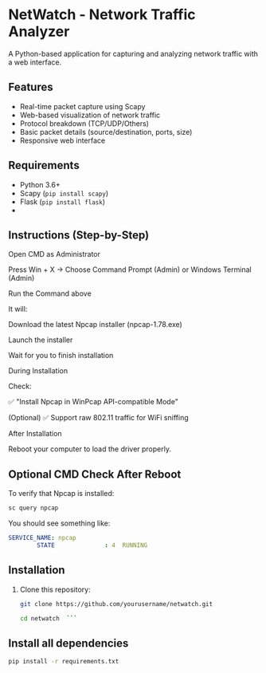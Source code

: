 # NetWatch - Network Traffic Analyzer

A Python-based application for capturing and analyzing network traffic with a web interface.

## Features

- Real-time packet capture using Scapy
- Web-based visualization of network traffic
- Protocol breakdown (TCP/UDP/Others)
- Basic packet details (source/destination, ports, size)
- Responsive web interface

## Requirements

- Python 3.6+
- Scapy (`pip install scapy`)
- Flask (`pip install flask`)
- 
## Instructions (Step-by-Step)

Open CMD as Administrator

Press Win + X → Choose Command Prompt (Admin) or Windows Terminal (Admin)

Run the Command above

It will:

Download the latest Npcap installer (npcap-1.78.exe)

Launch the installer

Wait for you to finish installation

During Installation

Check:

✅ "Install Npcap in WinPcap API-compatible Mode"

(Optional) ✅ Support raw 802.11 traffic for WiFi sniffing

After Installation

Reboot your computer to load the driver properly.

## Optional CMD Check After Reboot
To verify that Npcap is installed:
```cmd
sc query npcap  
 ```
You should see something like:
```yaml
SERVICE_NAME: npcap
        STATE              : 4  RUNNING
```

## Installation

1. Clone this repository:
   ```bash
   git clone https://github.com/yourusername/netwatch.git

   cd netwatch  ```

## Install all dependencies

``` cmd
pip install -r requirements.txt

```


